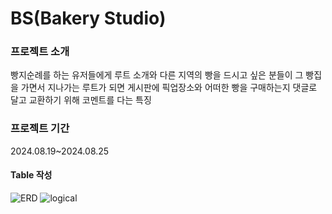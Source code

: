 <h1>BS(Bakery Studio)</h1>
<h3>프로젝트 소개</h3>
<p>빵지순례를 하는 유저들에게 루트 소개와 다른 지역의 빵을 드시고 싶은 분들이 그 빵집을 가면서 지나가는 루트가 되면 게시판에 픽업장소와 어떠한 빵을 구매하는지 댓글로 달고 교환하기 위해 코멘트를 다는 특징</p>
<h3>프로젝트 기간</h3>
<p>2024.08.19~2024.08.25</p>
<h4>Table 작성</h4>
<img src="" alt="ERD">
<img src="" alt="logical">
